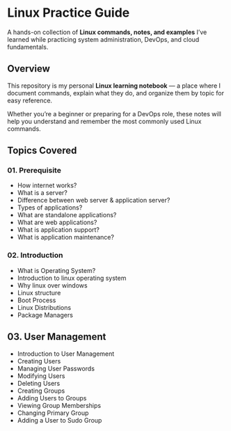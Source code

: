 # Linux Practice Guide

A hands-on collection of **Linux commands, notes, and examples** I’ve learned while practicing system administration, DevOps, and cloud fundamentals.

## Overview

This repository is my personal **Linux learning notebook** — a place where I document commands, explain what they do, and organize them by topic for easy reference.

Whether you’re a beginner or preparing for a DevOps role, these notes will help you understand and remember the most commonly used Linux commands.

## Topics Covered

### 01. Prerequisite

* How internet works?
* What is a server?
* Difference between web server & application server?
* Types of applications?
* What are standalone applications?
* What are web applications?
* What is application support?
* What is application maintenance?

### 02. Introduction

* What is Operating System?
* Introduction to linux operating system
* Why linux over windows
* Linux structure
* Boot Process
* Linux Distributions
* Package Managers

## 03. User Management

* Introduction to User Management
* Creating Users
* Managing User Passwords
* Modifying Users
* Deleting Users
* Creating Groups
* Adding Users to Groups
* Viewing Group Memberships
* Changing Primary Group
* Adding a User to Sudo Group
